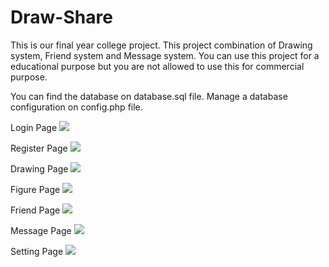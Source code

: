 # Draw-Share
This is our final year college project. This project combination of Drawing system, Friend system and Message system. You can use this project for a educational purpose but you are not allowed to use this for commercial purpose.

You can find the database on database.sql file.
Manage a database configuration on config.php file.

Login Page
![](https://imgur.com/8ZefvGY.png)

Register Page
![](https://imgur.com/C9IEuPV.png)

Drawing Page
![](https://imgur.com/G9yXg1X.png)

Figure Page
![](https://imgur.com/mJTeIJc.png)

Friend Page
![](https://imgur.com/xHhbKol.png)

Message Page
![](https://imgur.com/ZQocRgX.png)

Setting Page
![](https://imgur.com/u3u8khg.png)
